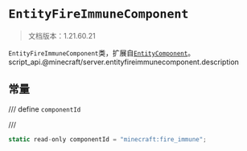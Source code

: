 # `EntityFireImmuneComponent`

> 文档版本：1.21.60.21

`EntityFireImmuneComponent`类，扩展自[`EntityComponent`](./entitycomponent.md)。script_api.@minecraft/server.entityfireimmunecomponent.description

## 常量

/// define
`componentId`


///

```js
static read-only componentId = "minecraft:fire_immune";
```

